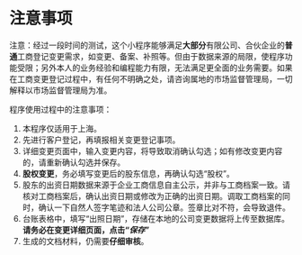 # 注意事项
注意：经过一段时间的测试，这个小程序能够满足**大部分**有限公司、合伙企业的**普通**工商登记变更需求，如变更、备案、补照等。但由于数据来源的局限，使程序功能受限；另外本人的业务经验和编程能力有限，无法满足更全面的业务需要。如果在工商变更登记过程中，有任何不明确之处，请咨询属地的市场监督管理局，一切解释以市场监督管理局为准。

程序使用过程中的注意事项：
1. 本程序仅适用于上海。
2. 先进行客户登记，再填报相关变更登记事项。
3. 详细变更页面中，输入变更内容，将导致取消确认勾选；如有修改变更内容的，请重新确认勾选并保存。
4. **股权变更**，务必填写变更后的股东信息，再确认勾选“股权”。
4. 股东的出资日期数据来源于企业工商信息自主公示，并非与工商档案一致。请核对工商档案后，确认出资日期或修改为正确的出资日期。调取工商档案的同时，确认一下自然人签字笔迹和法人公司公章。签章比对不符，会导致退件。
5. 台账表格中，填写“出照日期”，存储在本地的公司变更数据将上传至数据库。**请务必在变更详细页面，点击“*保存*”**
6. 生成的文档材料，仍需要**仔细审核**。
